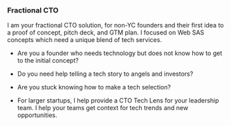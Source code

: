 ### Fractional CTO 

I am your fractional CTO solution, for non-YC founders and their first idea to a proof of concept, pitch deck, and GTM plan. I focused on Web SAS concepts which need a unique blend of tech services.

- Are you a founder who needs technology but does not know how to get to the initial concept?

- Do you need help telling a tech story to angels and investors?

- Are you stuck knowing how to make a tech selection?

- For larger startups, I help provide a CTO Tech Lens for your leadership team. I help your teams get context for tech trends and new opportunities.
